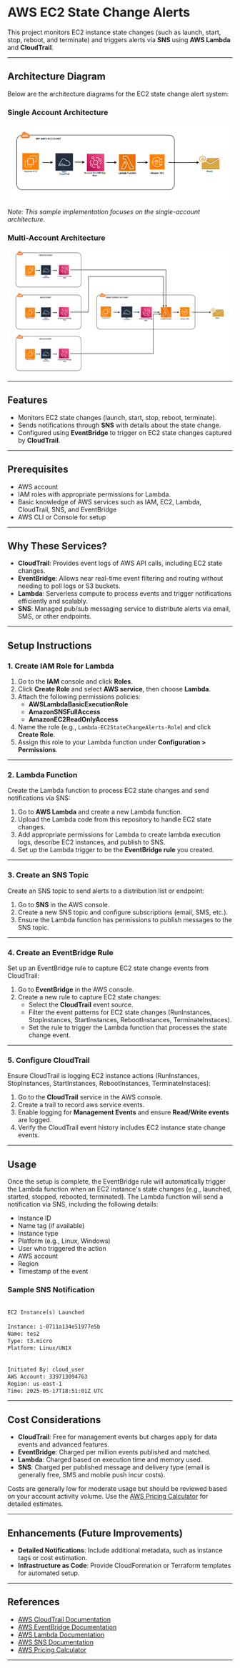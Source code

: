 # AWS EC2 State Change Alerts

This project monitors EC2 instance state changes (such as launch, start, stop, reboot, and terminate) and triggers alerts via **SNS** using **AWS Lambda** and **CloudTrail**.

---

## Architecture Diagram

Below are the architecture diagrams for the EC2 state change alert system:

### Single Account Architecture

![Single Account Architecture](images/Architecture1.png)

*Note: This sample implementation focuses on the single-account architecture.*

### Multi-Account Architecture

![Multi-Account Architecture](images/Architecture2.png)

---

## Features

- Monitors EC2 state changes (launch, start, stop, reboot, terminate).  
- Sends notifications through **SNS** with details about the state change.  
- Configured using **EventBridge** to trigger on EC2 state changes captured by **CloudTrail**.

---

## Prerequisites

- AWS account  
- IAM roles with appropriate permissions for Lambda.
- Basic knowledge of AWS services such as IAM, EC2, Lambda, CloudTrail, SNS, and EventBridge  
- AWS CLI or Console for setup  

---

## Why These Services?

- **CloudTrail**: Provides event logs of AWS API calls, including EC2 state changes.  
- **EventBridge**: Allows near real-time event filtering and routing without needing to poll logs or S3 buckets.  
- **Lambda**: Serverless compute to process events and trigger notifications efficiently and scalably.  
- **SNS**: Managed pub/sub messaging service to distribute alerts via email, SMS, or other endpoints.

---

## Setup Instructions

### 1. **Create IAM Role for Lambda**

1. Go to the **IAM** console and click **Roles**.  
2. Click **Create Role** and select **AWS service**, then choose **Lambda**.  
3. Attach the following permissions policies:  
   - **AWSLambdaBasicExecutionRole**  
   - **AmazonSNSFullAccess**  
   - **AmazonEC2ReadOnlyAccess**  
4. Name the role (e.g., `Lambda-EC2StateChangeAlerts-Role`) and click **Create Role**.  
5. Assign this role to your Lambda function under **Configuration > Permissions**.

---

### 2. **Lambda Function**

Create the Lambda function to process EC2 state changes and send notifications via SNS:

1. Go to **AWS Lambda** and create a new Lambda function.  
2. Upload the Lambda code from this repository to handle EC2 state changes.  
3. Add appropriate permissions for Lambda to create lambda execution logs, describe EC2 instances, and publish to SNS.  
4. Set up the Lambda trigger to be the **EventBridge rule** you created.

---

### 3. **Create an SNS Topic**

Create an SNS topic to send alerts to a distribution list or endpoint:

1. Go to **SNS** in the AWS console.  
2. Create a new SNS topic and configure subscriptions (email, SMS, etc.).  
3. Ensure the Lambda function has permissions to publish messages to the SNS topic.

---

### 4. **Create an EventBridge Rule**

Set up an EventBridge rule to capture EC2 state change events from CloudTrail:

1. Go to **EventBridge** in the AWS console.  
2. Create a new rule to capture EC2 state changes:  
   - Select the **CloudTrail** event source.  
   - Filter the event patterns for EC2 state changes (RunInstances, StopInstances, StartInstances, RebootInstances, TerminateInstaces).  
   - Set the rule to trigger the Lambda function that processes the state change event.

---

### 5. **Configure CloudTrail**

Ensure CloudTrail is logging EC2 instance actions (RunInstances, StopInstances, StartInstances, RebootInstances, TerminateInstaces):

1. Go to the **CloudTrail** service in the AWS console.  
2. Create a trail to record aws service events.  
3. Enable logging for **Management Events** and ensure **Read/Write events** are logged.  
4. Verify the CloudTrail event history includes EC2 instance state change events.

---

## Usage

Once the setup is complete, the EventBridge rule will automatically trigger the Lambda function when an EC2 instance's state changes (e.g., launched, started, stopped, rebooted, terminated). The Lambda function will send a notification via SNS, including the following details:

- Instance ID  
- Name tag (if available)  
- Instance type
- Platform (e.g., Linux, Windows)
- User who triggered the action  
- AWS account
- Region  
- Timestamp of the event

### Sample SNS Notification

```

EC2 Instance(s) Launched

Instance: i-0711a134e51977e5b
Name: tes2
Type: t3.micro
Platform: Linux/UNIX


Initiated By: cloud_user
AWS Account: 339713094763
Region: us-east-1
Time: 2025-05-17T18:51:01Z UTC

```

---

## Cost Considerations

- **CloudTrail**: Free for management events but charges apply for data events and advanced features.  
- **EventBridge**: Charged per million events published and matched.  
- **Lambda**: Charged based on execution time and memory used.  
- **SNS**: Charged per published message and delivery type (email is generally free, SMS and mobile push incur costs).  

Costs are generally low for moderate usage but should be reviewed based on your account activity volume. Use the [AWS Pricing Calculator](https://calculator.aws/#/) for detailed estimates.

---

## Enhancements (Future Improvements)

- **Detailed Notifications**: Include additional metadata, such as instance tags or cost estimation.  
- **Infrastructure as Code**: Provide CloudFormation or Terraform templates for automated setup.  

---

## References

- [AWS CloudTrail Documentation](https://docs.aws.amazon.com/cloudtrail/index.html)  
- [AWS EventBridge Documentation](https://docs.aws.amazon.com/eventbridge/latest/userguide/what-is-amazon-eventbridge.html)  
- [AWS Lambda Documentation](https://docs.aws.amazon.com/lambda/latest/dg/welcome.html)  
- [AWS SNS Documentation](https://docs.aws.amazon.com/sns/latest/dg/welcome.html)  
- [AWS Pricing Calculator](https://calculator.aws/#/)

---